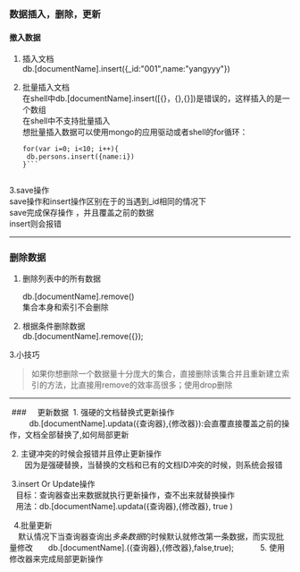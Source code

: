 ### 数据插入，删除，更新

####  撤入数据
1.  插入文档  
     db.[documentName].insert({_id:"001",name:"yangyyy"})
     
2.  批量插入文档  
    在shell中db.[documentName].insert([{}，{},{}])是错误的，这样插入的是一个数组  
    在shell中不支持批量插入  
    想批量插入数据可以使用mongo的应用驱动或者shell的for循环：  
    ```
    for(var i=0; i<10; i++){
     db.persons.insert({name:i})
    }```
    
    
3.save操作  
 save操作和insert操作区别在于的当遇到_id相同的情况下  
 save完成保存操作  ，并且覆盖之前的数据  
 insert则会报错
 
 ____________________________
 
### 删除数据
1.  删除列表中的所有数据

    db.[documentName].remove()  
    集合本身和索引不会删除  
    
 2. 根据条件删除数据  
    db.[documentName].remove({});
    
  3.小技巧  
  > 如果你想删除一个数据量十分庞大的集合，直接删除该集合并且重新建立索引的方法，比直接用remove的效率高很多；使用drop删除
  
  
  ________________________
  
  ###     更新数据
  1. 强硬的文档替换式更新操作   
          db.[documentName].updata({查询器},{修改器}):会直覆直接覆盖之前的操作，文档全部替换了,如何局部更新  
          
  2. 主键冲突的时候会报错并且停止更新操作  
        因为是强硬替换，当替换的文档和已有的文档ID冲突的时候，则系统会报错
      
  3.insert Or Update操作  
    目标：查询器查出来数据就执行更新操作，查不出来就替换操作  
    用法：db.[documentName].updata({查询器},{修改器}, true )
    
   4.批量更新   
     默认情况下当查询器查询出*多条数据*的时候默认就修改第一条数据，而实现批量修改
       db.[documentName].({查询器},{修改器},false,true);
          
  5. 使用修改器来完成局部更新操作  
  
